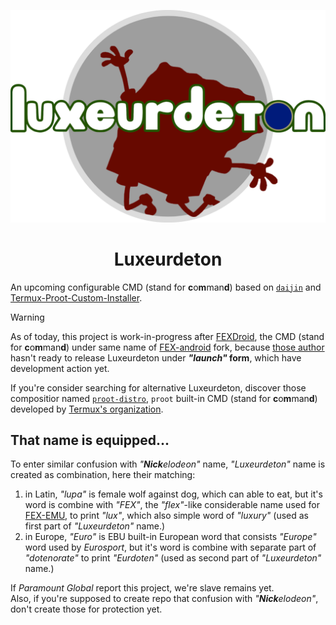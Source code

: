 ![luxeurdeton-logo](img/logo.png)

<div align="center">
<h1>Luxeurdeton</h1>
</div>

An upcoming configurable CMD (stand for **c**o**m**man**d**) based on [``daijin``](https://github.com/Moe-hacker/daijin/tree/main?tab=readme-ov-file) and [Termux-Proot-Custom-Installer](https://github.com/23xvx/Termux-Proot-Custom-Installer/tree/main?tab=readme-ov-file).

> [!WARNING]
> As of today, this project is work-in-progress after [FEXDroid](https://github.com/gamextra4u/FEXDroid/tree/main?tab=readme-ov-file), the CMD (stand for **c**o**m**man**d**) under same name of [FEX-android](https://github.com/Lrs121/FEX-android/tree/main?tab=readme-ov-file) fork, because [those author](https://github.com/mexsrc) hasn't ready to release Luxeurdeton under ***"launch"* form**, which have development action yet.
>
> If you're consider searching for alternative Luxeurdeton, discover those compositior named [``proot-distro``](https://github.com/termux/proot-distro/tree/master?tab=readme-ov-file), ``proot`` built-in CMD (stand for **c**o**m**man**d**) developed by [Termux's organization](https://github.com/termux).

## That name is equipped...

To enter similar confusion with *"**Nick**elodeon"* name, *"Luxeurdeton"* name is created as combination, here their matching:<br>
1. in Latin, *"lupa"* is female wolf against dog, which can able to eat, but it's word is combine with *"FEX"*, the *"flex"*-like considerable name used for [FEX-EMU](https://github.com/FEX-Emu/FEX/tree/main?tab=readme-ov-file), to print *"lux"*, which also simple word of *"luxury"* (used as first part of *"Luxeurdeton"* name.)
2. in Europe, *"Euro"* is EBU built-in European word that consists *"Europe"* word used by *Eurosport*, but it's word is combine with separate part of *"dotenorate"* to print *"Eurdoten"* (used as second part of *"Luxeurdeton"* name.)

If *Paramount Global* report this project, we're slave remains yet.<br>Also, if you're supposed to create repo that confusion with *"**Nick**elodeon"*, don't create those for protection yet.
